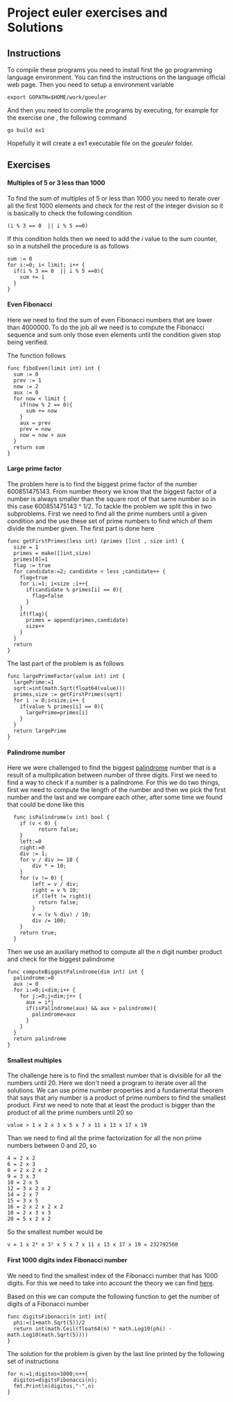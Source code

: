 # Project euler exercises and Solutions

## Instructions
To compile these programs you need to install first the go programming language environment. You can find the instructions on the language official web page. Then you need to setup a environment variable

    export GOPATH=$HOME/work/goeuler

And then you need to complie the programs by executing, for example for the exercise one , the following command

    go build ex1

Hopefully it will create a ex1 executable file on the *goeuler* folder.

## Exercises

#### Multiples of 5 or 3 less than 1000

To find the sum of multiples of 5 or less than 1000 you need to iterate over all the first 1000 elements and check for the rest of the integer division so it is basically to check the following condition

    (i % 3 == 0  || i % 5 ==0)

If this condition holds then we need to add the *i* value to the *sum* counter, so in a nutshell the procedure is as follows

    sum := 0
    for i:=0; i< limit; i++ {
      if(i % 3 == 0  || i % 5 ==0){
        sum += i
      }
    }

#### Even Fibonacci

Here we need to find the sum of even Fibonacci numbers that are lower than 4000000. To do the job all we need is to compute the Fibonacci sequence and sum only those even elements until the condition given stop being verified.

The function follows

    func fiboEven(limit int) int {
      sum := 0
      prev := 1
      now := 2
      aux := 0
      for now < limit {
        if(now % 2 == 0){
          sum += now
        }
        aux = prev
        prev = now
        now = now + aux
      }
      return sum
    }

#### Large prime factor

The problem here is to find the biggest prime factor of the number 600851475143. From number theory we know that the biggest factor of a number is always smaller than the square root of that same number so in this case 600851475143 ^ 1/2. To tackle the problem we split this in two subproblems. First we need to find all the prime numbers until a given condition and the use these set of prime numbers to find which of them divide the number given. The first part is done here

    func getFirstPrimes(less int) (primes []int , size int) {
      size = 1
      primes = make([]int,size)
      primes[0]=1
      flag := true
      for candidate:=2; candidate < less ;candidate++ {
        flag=true
        for i:=1; i<size ;i++{
          if(candidate % primes[i] == 0){
            flag=false
          }
        }
        if(flag){
          primes = append(primes,candidate)
          size++
        }
      }
      return
    }

The last part of the problem is as follows

    func largePrimeFactor(value int) int {
      largePrime:=1
      sqrt:=int(math.Sqrt(float64(value)))
      primes,size := getFirstPrimes(sqrt)
      for i := 0;i<size;i++ {
        if(value % primes[i] == 0){
          largePrime=primes[i]
        }
      }
      return largePrime
    }


#### Palindrome number

  Here we were challenged to find the biggest [palindrome](https://en.wikipedia.org/wiki/Palindrome) number that is a result of a multiplication between number of three digits. First we need to find a way to check if a number is a palindrome. For this we do two things, first we need to compute the length of the number and then we pick the first number and the last and we compare each other, after some time we found that could be done like this

      func isPalindrome(v int) bool {
        if (v < 0) {
              return false;
        }
        left:=0
        right:=0
        div := 1;
        for v / div >= 10 {
            div * = 10;
        }
        for (v != 0) {
            left = v / div;
            right = v % 10;
            if (left != right){
              return false;
            }
            v = (v % div) / 10;
            div /= 100;
        }
        return true;
      }


Then we use an auxiliary method to compute all the *n* digit number product and check for the biggest palindrome

    func computeBiggestPalindrome(dim int) int {
      palindrome:=0
      aux := 0
      for i:=0;i<dim;i++ {
        for j:=0;j<dim;j++ {
          aux = i*j
          if(isPalindrome(aux) && aux > palindrome){
            palindrome=aux
          }
        }
      }
      return palindrome
    }


#### Smallest multiples

The challenge here is to find the smallest number that is divisible for all the numbers until 20. Here we don't need a program to iterate over all the solutions. We can use prime number properties and a fundamental theorem that says that any number is a product of prime numbers to find the smallest product. First we need to note that at least the product is bigger than the product of all the prime numbers until 20 so

    value > 1 x 2 x 3 x 5 x 7 x 11 x 13 x 17 x 19

Than we need to find all the prime factorization for all the non prime numbers between 0 and 20, so

    4 = 2 x 2
    6 = 2 x 3
    8 = 2 x 2 x 2
    9 = 3 x 3
    10 = 2 x 5
    12 = 3 x 2 x 2
    14 = 2 x 7
    15 = 3 x 5
    16 = 2 x 2 x 2 x 2
    18 = 2 x 3 x 3
    20 = 5 x 2 x 2

So the smallest number would be

    v = 1 x 2⁴ x 3² x 5 x 7 x 11 x 13 x 17 x 19 = 232792560


#### First 1000 digits index Fibonacci number

We need to find the smallest index of the Fibonacci number that has 1000 digits. For this we need to take into account the theory we can find [here](http://www.maths.surrey.ac.uk/hosted-sites/R.Knott/Fibonacci/fibFormula.html#logs).

Based on this we can compute the following function to get the number of digits of a Fibonacci number

    func digitsFibonacci(n int) int{
      phi:=(1+math.Sqrt(5))/2
      return int(math.Ceil(float64(n) * math.Log10(phi) - math.Log10(math.Sqrt(5))))
    }

The solution for the problem is given by the last line printed by the following set of instructions

    for n:=1;digitos<1000;n++{
      digitos=digitsFibonacci(n);
      fmt.Println(digitos,"-",n)
    }
